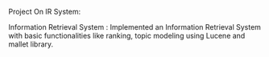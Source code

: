 Project On IR System:

Information  Retrieval  System : Implemented  an  Information  Retrieval System with basic functionalities like ranking,  topic modeling using Lucene and mallet library.
